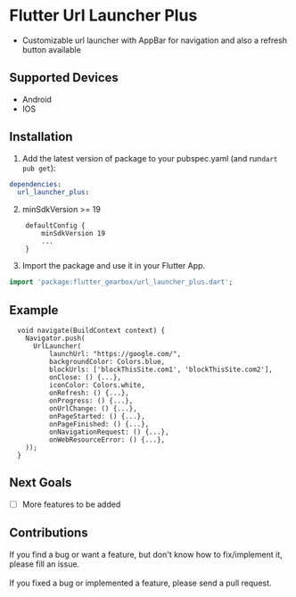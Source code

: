 # Flutter Url Launcher Plus

- Customizable url launcher with AppBar for navigation and also a refresh button available

## Supported Devices

- Android
- IOS

## Installation

1. Add the latest version of package to your pubspec.yaml (and run`dart pub get`):

```yaml
dependencies:
  url_launcher_plus:
```

2.  minSdkVersion >= 19

```
    defaultConfig {
        minSdkVersion 19
        ...
    }
```

3. Import the package and use it in your Flutter App.

```dart
import 'package:flutter_gearbox/url_launcher_plus.dart';
```

## Example

```
  void navigate(BuildContext context) {
    Navigator.push(
      UrlLauncher(
          launchUrl: "https://google.com/",
          backgroundColor: Colors.blue,
          blockUrls: ['blockThisSite.com1', 'blockThisSite.com2'],
          onClose: () {...},
          iconColor: Colors.white,
          onRefresh: () {...},
          onProgress: () {...},
          onUrlChange: () {...},
          onPageStarted: () {...},
          onPageFinished: () {...},
          onNavigationRequest: () {...},
          onWebResourceError: () {...},
    ));
  }
```

## Next Goals

- [ ] More features to be added

## Contributions

If you find a bug or want a feature, but don't know how to fix/implement it, please fill an issue. <br>
<br>
If you fixed a bug or implemented a feature, please send a pull request.
